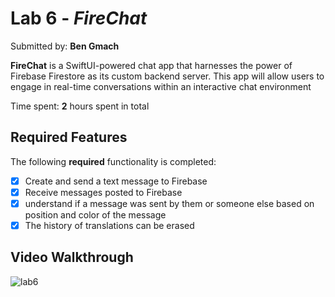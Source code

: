 # Lab 6 - *FireChat*

Submitted by: **Ben Gmach**

**FireChat** is a SwiftUI-powered chat app that harnesses the power of Firebase Firestore as its custom backend server. 
This app will allow users to engage in real-time conversations within an interactive chat environment

Time spent: **2** hours spent in total

## Required Features

The following **required** functionality is completed:

- [X] Create and send a text message to Firebase
- [X] Receive messages posted to Firebase
- [X] understand if a message was sent by them or someone else based on position and color of the message
- [X] The history of translations can be erased
 
## Video Walkthrough
![lab6](https://github.com/user-attachments/assets/abe54393-efe9-48e0-9b4d-543609957483)
